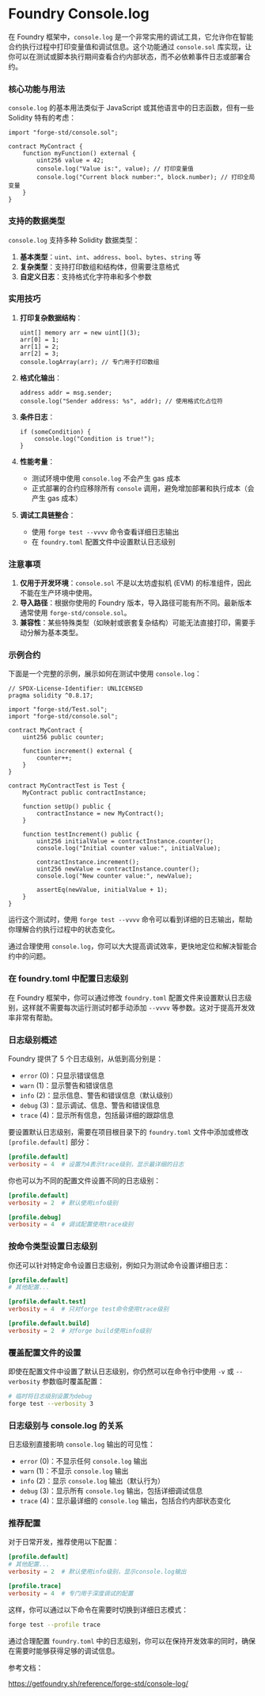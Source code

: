 # Foundry Console.log

在 Foundry 框架中，`console.log` 是一个非常实用的调试工具，它允许你在智能合约执行过程中打印变量值和调试信息。这个功能通过 `console.sol` 库实现，让你可以在测试或脚本执行期间查看合约内部状态，而不必依赖事件日志或部署合约。

### 核心功能与用法

`console.log` 的基本用法类似于 JavaScript 或其他语言中的日志函数，但有一些 Solidity 特有的考虑：

```solidity
import "forge-std/console.sol";

contract MyContract {
    function myFunction() external {
        uint256 value = 42;
        console.log("Value is:", value); // 打印变量值
        console.log("Current block number:", block.number); // 打印全局变量
    }
}
```

### 支持的数据类型

`console.log` 支持多种 Solidity 数据类型：

1. **基本类型**：`uint`、`int`、`address`、`bool`、`bytes`、`string` 等
2. **复杂类型**：支持打印数组和结构体，但需要注意格式
3. **自定义日志**：支持格式化字符串和多个参数

### 实用技巧

1. **打印复杂数据结构**：

   ```solidity
   uint[] memory arr = new uint[](3);
   arr[0] = 1;
   arr[1] = 2;
   arr[2] = 3;
   console.logArray(arr); // 专门用于打印数组
   ```

2. **格式化输出**：

   ```solidity
   address addr = msg.sender;
   console.log("Sender address: %s", addr); // 使用格式化占位符
   ```

3. **条件日志**：

   ```solidity
   if (someCondition) {
       console.log("Condition is true!");
   }
   ```

4. **性能考量**：

   - 测试环境中使用 `console.log` 不会产生 gas 成本
   - 正式部署的合约应移除所有 `console` 调用，避免增加部署和执行成本（会产生 gas 成本）

5. **调试工具链整合**：

   - 使用 `forge test --vvvv` 命令查看详细日志输出
   - 在 `foundry.toml` 配置文件中设置默认日志级别

### 注意事项

1. **仅用于开发环境**：`console.sol` 不是以太坊虚拟机 (EVM) 的标准组件，因此不能在生产环境中使用。
2. **导入路径**：根据你使用的 Foundry 版本，导入路径可能有所不同。最新版本通常使用 `forge-std/console.sol`。
3. **兼容性**：某些特殊类型（如映射或嵌套复杂结构）可能无法直接打印，需要手动分解为基本类型。

### 示例合约

下面是一个完整的示例，展示如何在测试中使用 `console.log`：

```solidity
// SPDX-License-Identifier: UNLICENSED
pragma solidity ^0.8.17;

import "forge-std/Test.sol";
import "forge-std/console.sol";

contract MyContract {
    uint256 public counter;

    function increment() external {
        counter++;
    }
}

contract MyContractTest is Test {
    MyContract public contractInstance;

    function setUp() public {
        contractInstance = new MyContract();
    }

    function testIncrement() public {
        uint256 initialValue = contractInstance.counter();
        console.log("Initial counter value:", initialValue);

        contractInstance.increment();
        uint256 newValue = contractInstance.counter();
        console.log("New counter value:", newValue);

        assertEq(newValue, initialValue + 1);
    }
}
```

运行这个测试时，使用 `forge test --vvvv` 命令可以看到详细的日志输出，帮助你理解合约执行过程中的状态变化。

通过合理使用 `console.log`，你可以大大提高调试效率，更快地定位和解决智能合约中的问题。

### 在 foundry.toml 中配置日志级别

在 Foundry 框架中，你可以通过修改 `foundry.toml` 配置文件来设置默认日志级别，这样就不需要每次运行测试时都手动添加 `--vvvv` 等参数。这对于提高开发效率非常有帮助。

### 日志级别概述

Foundry 提供了 5 个日志级别，从低到高分别是：

- `error` (0)：只显示错误信息
- `warn` (1)：显示警告和错误信息
- `info` (2)：显示信息、警告和错误信息（默认级别）
- `debug` (3)：显示调试、信息、警告和错误信息
- `trace` (4)：显示所有信息，包括最详细的跟踪信息

要设置默认日志级别，需要在项目根目录下的 `foundry.toml` 文件中添加或修改 `[profile.default]` 部分：

```toml
[profile.default]
verbosity = 4  # 设置为4表示trace级别，显示最详细的日志
```

你也可以为不同的配置文件设置不同的日志级别：

```toml
[profile.default]
verbosity = 2  # 默认使用info级别

[profile.debug]
verbosity = 4  # 调试配置使用trace级别
```

### 按命令类型设置日志级别

你还可以针对特定命令设置日志级别，例如只为测试命令设置详细日志：

```toml
[profile.default]
# 其他配置...

[profile.default.test]
verbosity = 4  # 只对forge test命令使用trace级别

[profile.default.build]
verbosity = 2  # 对forge build使用info级别
```

### 覆盖配置文件的设置

即使在配置文件中设置了默认日志级别，你仍然可以在命令行中使用 `-v` 或 `--verbosity` 参数临时覆盖配置：

```bash
# 临时将日志级别设置为debug
forge test --verbosity 3
```

### 日志级别与 console.log 的关系

日志级别直接影响 `console.log` 输出的可见性：

- `error` (0)：不显示任何 `console.log` 输出
- `warn` (1)：不显示 `console.log` 输出
- `info` (2)：显示 `console.log` 输出（默认行为）
- `debug` (3)：显示所有 `console.log` 输出，包括详细调试信息
- `trace` (4)：显示最详细的 `console.log` 输出，包括合约内部状态变化

### 推荐配置

对于日常开发，推荐使用以下配置：

```toml
[profile.default]
# 其他配置...
verbosity = 2  # 默认使用info级别，显示console.log输出

[profile.trace]
verbosity = 4  # 专门用于深度调试的配置
```

这样，你可以通过以下命令在需要时切换到详细日志模式：

```bash
forge test --profile trace
```

通过合理配置 `foundry.toml` 中的日志级别，你可以在保持开发效率的同时，确保在需要时能够获得足够的调试信息。

参考文档：

https://getfoundry.sh/reference/forge-std/console-log/